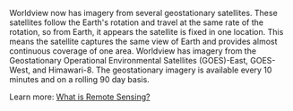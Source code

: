 Worldview now has imagery from several geostationary satellites. These satellites follow the Earth's rotation and travel at the same rate of the rotation, so from Earth, it appears the satellite is fixed in one location. This means the satellite captures the same view of Earth and provides almost continuous coverage of one area. Worldview has imagery from the Geostationary Operational Environmental Satellites (GOES)-East, GOES-West, and Himawari-8. The geostationary imagery is available every 10 minutes and on a rolling 90 day basis.

Learn more: [What is Remote Sensing?](https://earthdata.nasa.gov/learn/backgrounders/remote-sensing)